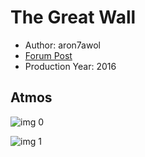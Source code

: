 # The Great Wall

* Author: aron7awol
* [Forum Post](https://www.avsforum.com/threads/bass-eq-for-filtered-movies.2995212/post-56880428)
* Production Year: 2016

## Atmos

![img 0](https://fanart.tv/fanart/movies/311324/moviethumb/the-great-wall-584fd9673b09e.jpg)

![img 1](https://i.imgur.com/c3imwPf.png)

